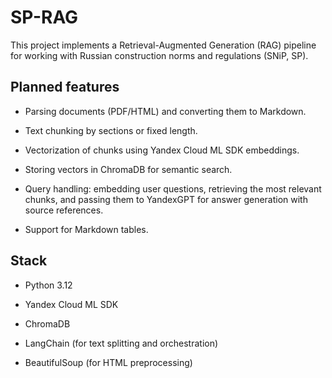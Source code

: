 # SP-RAG

This project implements a Retrieval-Augmented Generation (RAG) pipeline for working with Russian construction norms and regulations (SNiP, SP).

## Planned features

- Parsing documents (PDF/HTML) and converting them to Markdown.

- Text chunking by sections or fixed length.

- Vectorization of chunks using Yandex Cloud ML SDK embeddings.

- Storing vectors in ChromaDB for semantic search.

- Query handling: embedding user questions, retrieving the most relevant chunks, and passing them to YandexGPT for answer generation with source references.

- Support for Markdown tables.

## Stack

- Python 3.12

- Yandex Cloud ML SDK

- ChromaDB

- LangChain (for text splitting and orchestration)

- BeautifulSoup (for HTML preprocessing)